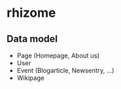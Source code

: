 # rhizome

## Data model

* Page (Homepage, About us)
* User
* Event (Blogarticle, Newsentry, ...)
* Wikipage
